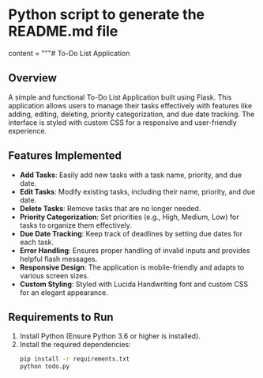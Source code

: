 # Python script to generate the README.md file

content = """# To-Do List Application

## Overview
A simple and functional To-Do List Application built using Flask. This application allows users to manage their tasks effectively with features like adding, editing, deleting, priority categorization, and due date tracking. The interface is styled with custom CSS for a responsive and user-friendly experience.

## Features Implemented

- **Add Tasks**: Easily add new tasks with a task name, priority, and due date.
- **Edit Tasks**: Modify existing tasks, including their name, priority, and due date.
- **Delete Tasks**: Remove tasks that are no longer needed.
- **Priority Categorization**: Set priorities (e.g., High, Medium, Low) for tasks to organize them effectively.
- **Due Date Tracking**: Keep track of deadlines by setting due dates for each task.
- **Error Handling**: Ensures proper handling of invalid inputs and provides helpful flash messages.
- **Responsive Design**: The application is mobile-friendly and adapts to various screen sizes.
- **Custom Styling**: Styled with Lucida Handwriting font and custom CSS for an elegant appearance.

## Requirements to Run

1. Install Python (Ensure Python 3.6 or higher is installed).
2. Install the required dependencies:
   ```bash
   pip install -r requirements.txt
   python todo.py
